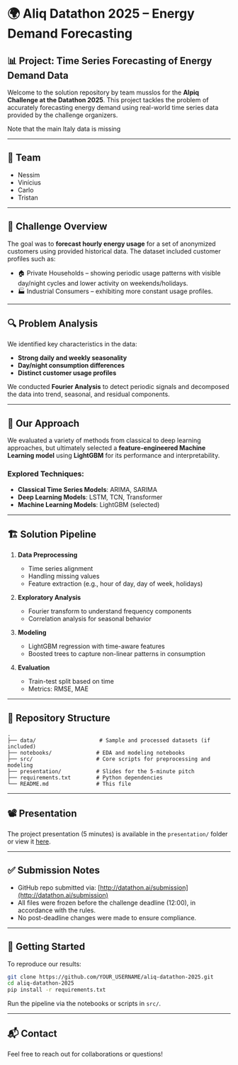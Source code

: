 # 🌍 Aliq Datathon 2025 – Energy Demand Forecasting

## 📊 Project: Time Series Forecasting of Energy Demand Data

Welcome to the solution repository by team musslos for the **Alpiq Challenge at the Datathon 2025**. This project tackles the problem of accurately forecasting energy demand using real-world time series data provided by the challenge organizers.

Note that the main Italy data is missing

---

## 👥 Team

- Nessim  
- Vinícius  
- Carlo  
- Tristan  

---

## 📌 Challenge Overview

The goal was to **forecast hourly energy usage** for a set of anonymized customers using provided historical data. The dataset included customer profiles such as:

- 🏠 Private Households – showing periodic usage patterns with visible day/night cycles and lower activity on weekends/holidays.
- 🏭 Industrial Consumers – exhibiting more constant usage profiles.

---

## 🔍 Problem Analysis

We identified key characteristics in the data:

- **Strong daily and weekly seasonality**
- **Day/night consumption differences**
- **Distinct customer usage profiles**

We conducted **Fourier Analysis** to detect periodic signals and decomposed the data into trend, seasonal, and residual components.

---

## 🧠 Our Approach

We evaluated a variety of methods from classical to deep learning approaches, but ultimately selected a **feature-engineered Machine Learning model** using **LightGBM** for its performance and interpretability.

### Explored Techniques:

- **Classical Time Series Models**: ARIMA, SARIMA
- **Deep Learning Models**: LSTM, TCN, Transformer
- **Machine Learning Models**: LightGBM (selected)

---

## 🏗️ Solution Pipeline

1. **Data Preprocessing**  
   - Time series alignment  
   - Handling missing values  
   - Feature extraction (e.g., hour of day, day of week, holidays)

2. **Exploratory Analysis**  
   - Fourier transform to understand frequency components  
   - Correlation analysis for seasonal behavior  

3. **Modeling**  
   - LightGBM regression with time-aware features  
   - Boosted trees to capture non-linear patterns in consumption  

4. **Evaluation**  
   - Train-test split based on time  
   - Metrics: RMSE, MAE  

---

## 📁 Repository Structure

```
.
├── data/                    # Sample and processed datasets (if included)
├── notebooks/              # EDA and modeling notebooks
├── src/                    # Core scripts for preprocessing and modeling
├── presentation/           # Slides for the 5-minute pitch
├── requirements.txt        # Python dependencies
└── README.md               # This file
```

---

## 📽️ Presentation

The project presentation (5 minutes) is available in the `presentation/` folder or view it [here](./presentation/).

---

## ✅ Submission Notes

- GitHub repo submitted via: [http://datathon.ai/submission](http://datathon.ai/submission)  
- All files were frozen before the challenge deadline (12:00), in accordance with the rules.  
- No post-deadline changes were made to ensure compliance.

---

## 🚀 Getting Started

To reproduce our results:

```bash
git clone https://github.com/YOUR_USERNAME/aliq-datathon-2025.git
cd aliq-datathon-2025
pip install -r requirements.txt
```

Run the pipeline via the notebooks or scripts in `src/`.

---

## 📬 Contact

Feel free to reach out for collaborations or questions!
